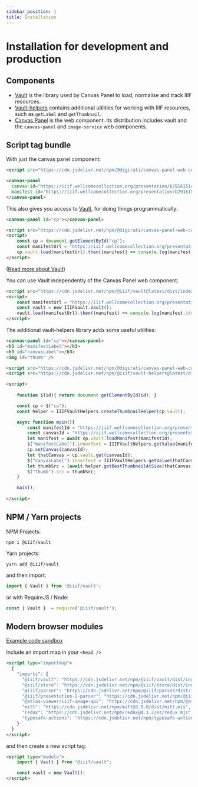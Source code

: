 ```yaml
---
sidebar_position: 1
title: Installation
---
```


# Installation for development and production

## Components

* [Vault](https://github.com/IIIF-Commons/vault) is the library used by Canvas Panel to load, normalise and track IIIF resources. 
* [Vault-helpers](https://github.com/IIIF-Commons/vault-helpers/) contains additional utilities for working with IIIF resources, such as `getLabel` and `getThumbnail`.
* [Canvas Panel](https://github.com/digirati-co-uk/iiif-canvas-panel) is the web component. Its distribution includes vault and the `canvas-panel` and `image-service` web components.

## Script tag bundle
    
With just the canvas panel component:

```html
<script src="https://cdn.jsdelivr.net/npm/@digirati/canvas-panel-web-components@latest"></script>

<canvas-panel
  canvas-id="https://iiif.wellcomecollection.org/presentation/b29161514/canvases/b29161514_0001.jp2"
  manifest-id="https://iiif.wellcomecollection.org/presentation/b29161514">
</canvas-panel>
```

This also gives you access to [Vault](vault), for doing things programmatically:

```html
<canvas-panel id="cp"></canvas-panel>

<script src="https://cdn.jsdelivr.net/npm/@digirati/canvas-panel-web-components@latest"></script>
<script>  
    const cp = document.getElementById("cp");
    const manifestUrl = "https://iiif.wellcomecollection.org/presentation/b18035723";
    cp.vault.load(manifestUrl).then((manifest) => console.log(manifest.items.length));
</script>  
```

([Read more about Vault](vault))

You can use Vault independently of the Canvas Panel web component:

```html
<script src="https://cdn.jsdelivr.net/npm/@iiif/vault@latest/dist/index.umd.js"></script>
<script>  
    const manifestUrl = "https://iiif.wellcomecollection.org/presentation/b18035723";
    const vault = new IIIFVault.Vault();
    vault.load(manifestUrl).then((manifest) => console.log(manifest.items.length));
</script>  
```

The additional vault-helpers library adds some useful utilities:

```html
<canvas-panel id="cp"></canvas-panel>
<h3 id="manifestLabel"></h3>
<h3 id="canvasLabel"></h3>
<img id="thumb" />

<script src="https://cdn.jsdelivr.net/npm/@digirati/canvas-panel-web-components@latest"></script>
<script src="https://cdn.jsdelivr.net/npm/@iiif/vault-helpers@latest/dist/index.umd.js"></script>

<script>  
    
    function $(id){ return document.getElementById(id); }

    const cp = $("cp");
    const helper = IIIFVaultHelpers.createThumbnailHelper(cp.vault);

    async function main(){
        const manifestId = "https://iiif.wellcomecollection.org/presentation/b18035723";
        const canvasId = "https://iiif.wellcomecollection.org/presentation/b18035723/canvases/b18035723_0001.JP2";
        let manifest = await cp.vault.loadManifest(manifestId);
        $("manifestLabel").innerText = IIIFVaultHelpers.getValue(manifest.label);
        cp.setCanvas(canvasId);
        let thatCanvas = cp.vault.get(canvasId);
        $("canvasLabel").innerText = IIIFVaultHelpers.getValue(thatCanvas.label);
        let thumbSrc = (await helper.getBestThumbnailAtSize(thatCanvas, 200)).best.id;
        $("thumb").src = thumbSrc;
    }

    main();
    
</script>  
```


## NPM / Yarn projects

NPM Projects:
```
npm i @iiif/vault
```

Yarn projects:
```
yarn add @iiif/vault
```

and then import:
```js
import { Vault } from '@iiif/vault';
```
or with RequireJS / Node:
```js
const { Vault }  = require('@iiif/vault');
```


## Modern browser modules
[Example code sandbox](https://codesandbox.io/s/vault-vanilla-g5mzq?file=/index.html:1363-1368)

Include an import map in your `<head />`
```html
<script type="importmap">
  {
    "imports": {
      "@iiif/vault": "https://cdn.jsdelivr.net/npm/@iiif/vault/dist/index.es.js",
      "@iiif/store": "https://cdn.jsdelivr.net/npm/@iiif/store/dist/index.es.js",
      "@iiif/parser": "https://cdn.jsdelivr.net/npm/@iiif/parser/dist/index.es.js",
      "@iiif/presentation-2-parser": "https://cdn.jsdelivr.net/npm/@iiif/presentation-2-parser/dist/index.es.js",
      "@atlas-viewer/iiif-image-api": "https://cdn.jsdelivr.net/npm/@atlas-viewer/iiif-image-api/dist/index.es.js",
      "mitt": "https://cdn.jsdelivr.net/npm/mitt@3.0.0/dist/mitt.mjs",
      "redux": "https://cdn.jsdelivr.net/npm/redux@4.1.2/es/redux.mjs",
      "typesafe-actions": "https://cdn.jsdelivr.net/npm/typesafe-actions@5.1.0/dist/typesafe-actions.es.production.js"
    }
  }
</script>
```
and then create a new script tag:
```html
<script type="module">
    import { Vault } from "@iiif/vault";

    const vault = new Vault();
</script>
```
